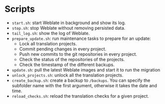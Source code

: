 # Scripts

- `start.sh`: start Weblate in background and show its log.
- `stop.sh`: stop Weblate without removing persisted data.
- `tail_log.sh`: show the log of Weblate.
- `prepare_update.sh`: run maintenance tasks to prepare for an update:
  - Lock all translation projects.
  - Commit pending changes in every project.
  - Push new commits to the git repositories in every project.
  - Check the status of the repositories of the projects.
  - Check the timestamp of the different backups.
- `update.sh`: pull the latest Weblate images and start it to run the migration
- `unlock_projects.sh`: unlock all the translation projects.
- `create_backup.sh`: create a backup to `/backups`. You can specify the
  subfolder name with the first argument, otherwise it takes the date and time.
- `reload_checks.sh`: reload the translation checks for a given project.
